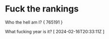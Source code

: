 # Fuck the rankings

Who the hell am I?
{ 765191 }

What fucking year is it?
[ 2024-02-16T20:33:11Z ]
